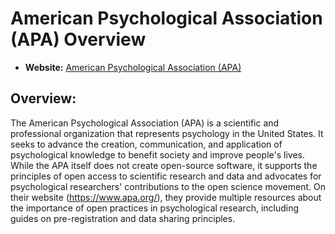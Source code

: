 # American Psychological Association (APA) Overview

- **Website:** [American Psychological Association (APA)](https://www.apa.org/)

## Overview:

The American Psychological Association (APA) is a scientific and professional organization that represents psychology in the United States. It seeks to advance the creation, communication, and application of psychological knowledge to benefit society and improve people's lives. While the APA itself does not create open-source software, it supports the principles of open access to scientific research and data and advocates for psychological researchers' contributions to the open science movement. On their website (https://www.apa.org/), they provide multiple resources about the importance of open practices in psychological research, including guides on pre-registration and data sharing principles. 
